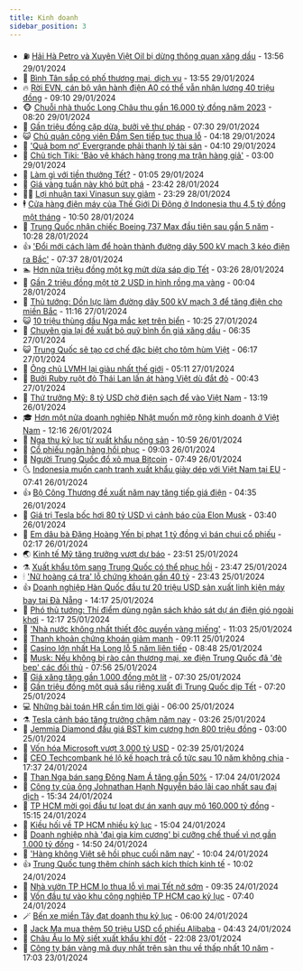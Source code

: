 ```yaml
---
title: Kinh doanh
sidebar_position: 3
---
```


<!-- vnexpress-kinh-doanh:START -->
- ⛽️ [Hải Hà Petro và Xuyên Việt Oil bị dừng thông quan xăng dầu](https://vnexpress.net/hai-ha-petro-va-xuyen-viet-oil-bi-dung-thong-quan-xang-dau-4706538.html) - 13:56 29/01/2024
- 🐲 [Bình Tân sắp có phố thương mại, dịch vụ](https://vnexpress.net/binh-tan-sap-co-pho-thuong-mai-dich-vu-4706535.html) - 13:55 29/01/2024
- 🔥 [Rời EVN, cán bộ vận hành điện A0 có thể vẫn nhận lương 40 triệu đồng](https://vnexpress.net/roi-evn-can-bo-van-hanh-dien-a0-co-the-van-nhan-luong-40-trieu-dong-4706446.html) - 09:10 29/01/2024
- 🐵 [Chuỗi nhà thuốc Long Châu thu gần 16.000 tỷ đồng năm 2023](https://vnexpress.net/chuoi-nha-thuoc-long-chau-thu-gan-16-000-ty-dong-nam-2023-4706347.html) - 08:20 29/01/2024
- 🦅 [Gần triệu đồng cặp dừa, bưởi vẽ thư pháp](https://vnexpress.net/gan-trieu-dong-cap-dua-buoi-ve-thu-phap-4705950.html) - 07:30 29/01/2024
- 😺 [Chủ quản công viên Đầm Sen tiếp tục thua lỗ](https://vnexpress.net/chu-quan-cong-vien-dam-sen-tiep-tuc-thua-lo-4706259.html) - 04:18 29/01/2024
- 🤩 [&#39;Quả bom nợ&#39; Evergrande phải thanh lý tài sản](https://vnexpress.net/qua-bom-no-evergrande-phai-thanh-ly-tai-san-4706248.html) - 04:10 29/01/2024
- 🌮 [Chủ tịch Tiki: &#39;Bảo vệ khách hàng trong ma trận hàng giả&#39;](https://vnexpress.net/chu-tich-tiki-bao-ve-khach-hang-trong-ma-tran-hang-gia-4704108.html) - 03:00 29/01/2024
- 🧰 [Làm gì với tiền thưởng Tết?](https://vnexpress.net/lam-gi-voi-tien-thuong-tet-4705794.html) - 01:05 29/01/2024
- 🤔 [Giá vàng tuần này khó bứt phá](https://vnexpress.net/gia-vang-tuan-toi-kho-but-pha-4706002.html) - 23:42 28/01/2024
- 🧑‍💻 [Lợi nhuận taxi Vinasun suy giảm](https://vnexpress.net/loi-nhuan-taxi-vinasun-suy-giam-4706056.html) - 23:29 28/01/2024
- 🕴 [Cửa hàng điện máy của Thế Giới Di Động ở Indonesia thu 4,5 tỷ đồng một tháng](https://vnexpress.net/cua-hang-dien-may-cua-the-gioi-di-dong-o-indonesia-thu-4-5-ty-dong-mot-thang-4706044.html) - 10:50 28/01/2024
- 🦩 [Trung Quốc nhận chiếc Boeing 737 Max đầu tiên sau gần 5 năm](https://vnexpress.net/trung-quoc-nhan-chiec-boeing-737-max-dau-tien-sau-gan-5-nam-4706045.html) - 10:28 28/01/2024
- 👍 [&#39;Đổi mới cách làm để hoàn thành đường dây 500 kV mạch 3 kéo điện ra Bắc&#39;](https://vnexpress.net/doi-moi-cach-lam-de-hoan-thanh-duong-day-500-kv-mach-3-keo-dien-ra-bac-4705983.html) - 07:37 28/01/2024
- 🏊 [Hơn nửa triệu đồng một kg mứt dừa sáp dịp Tết](https://vnexpress.net/hon-nua-trieu-dong-mot-kg-mut-dua-sap-dip-tet-4705056.html) - 03:26 28/01/2024
- 🤡 [Gần 2 triệu đồng một tờ 2 USD in hình rồng mạ vàng](https://vnexpress.net/gan-2-trieu-dong-mot-to-2-usd-in-hinh-rong-ma-vang-4705858.html) - 00:04 28/01/2024
- 👀 [Thủ tướng: Dồn lực làm đường dây 500 kV mạch 3 để tăng điện cho miền Bắc](https://vnexpress.net/thu-tuong-don-luc-lam-duong-day-500-kv-mach-3-de-tang-dien-cho-mien-bac-4705883.html) - 11:16 27/01/2024
- 😺 [10 triệu thùng dầu Nga mắc kẹt trên biển](https://vnexpress.net/10-trieu-thung-dau-nga-mac-ket-tren-bien-4705814.html) - 10:25 27/01/2024
- 🦣 [Chuyên gia lại đề xuất bỏ quỹ bình ổn giá xăng dầu](https://vnexpress.net/chuyen-gia-lai-de-xuat-bo-quy-binh-on-gia-xang-dau-4705831.html) - 06:35 27/01/2024
- 😺 [Trung Quốc sẽ tạo cơ chế đặc biệt cho tôm hùm Việt](https://vnexpress.net/trung-quoc-se-tao-co-che-dac-biet-cho-tom-hum-viet-4705757.html) - 06:17 27/01/2024
- 💼 [Ông chủ LVMH lại giàu nhất thế giới](https://vnexpress.net/ong-chu-lvmh-lai-giau-nhat-the-gioi-4705740.html) - 05:11 27/01/2024
- 🤗 [Bưởi Ruby ruột đỏ Thái Lan lấn át hàng Việt dù đắt đỏ](https://vnexpress.net/buoi-ruby-ruot-do-thai-lan-lan-at-hang-viet-du-dat-do-4705554.html) - 00:43 27/01/2024
- 👀 [Thứ trưởng Mỹ: 8 tỷ USD chờ điện sạch để vào Việt Nam](https://vnexpress.net/thu-truong-my-8-ty-usd-cho-dien-sach-de-vao-viet-nam-4705655.html) - 13:19 26/01/2024
- 🎓 [Hơn một nửa doanh nghiệp Nhật muốn mở rộng kinh doanh ở Việt Nam](https://vnexpress.net/hon-mot-nua-doanh-nghiep-nhat-muon-mo-rong-kinh-doanh-o-viet-nam-4705631.html) - 12:16 26/01/2024
- 🗽 [Nga thu kỷ lục từ xuất khẩu nông sản](https://vnexpress.net/nga-thu-ky-luc-tu-xuat-khau-nong-san-4705536.html) - 10:59 26/01/2024
- 🚀 [Cổ phiếu ngân hàng hồi phục](https://vnexpress.net/co-phieu-ngan-hang-hoi-phuc-4705570.html) - 09:03 26/01/2024
- 🤗 [Người Trung Quốc đổ xô mua Bitcoin](https://vnexpress.net/nguoi-trung-quoc-do-xo-mua-bitcoin-4705401.html) - 07:49 26/01/2024
- 🌜 [Indonesia muốn cạnh tranh xuất khẩu giày dép với Việt Nam tại EU](https://vnexpress.net/indonesia-muon-canh-tranh-xuat-khau-giay-dep-voi-viet-nam-tai-eu-4705416.html) - 07:41 26/01/2024
- 👍 [Bộ Công Thương đề xuất năm nay tăng tiếp giá điện](https://vnexpress.net/bo-cong-thuong-de-xuat-nam-nay-tang-tiep-gia-dien-4705362.html) - 04:35 26/01/2024
- 🤖 [Giá trị Tesla bốc hơi 80 tỷ USD vì cảnh báo của Elon Musk](https://vnexpress.net/gia-tri-tesla-boc-hoi-80-ty-usd-vi-canh-bao-cua-elon-musk-4705375.html) - 03:40 26/01/2024
- 🫣 [Em dâu bà Đặng Hoàng Yến bị phạt 1 tỷ đồng vì bán chui cổ phiếu](https://vnexpress.net/em-dau-ba-dang-hoang-yen-bi-phat-1-ty-dong-vi-ban-chui-co-phieu-4705322.html) - 02:17 26/01/2024
- 🌏 [Kinh tế Mỹ tăng trưởng vượt dự báo](https://vnexpress.net/kinh-te-my-tang-truong-vuot-du-bao-4705251.html) - 23:51 25/01/2024
- ⚗️ [Xuất khẩu tôm sang Trung Quốc có thể phục hồi](https://vnexpress.net/xuat-khau-tom-sang-trung-quoc-co-the-phuc-hoi-4705203.html) - 23:47 25/01/2024
- 🕯 [&#39;Nữ hoàng cá tra&#39; lỗ chứng khoán gần 40 tỷ](https://vnexpress.net/nu-hoang-ca-tra-lo-chung-khoan-gan-40-ty-4705262.html) - 23:43 25/01/2024
- 👍 [Doanh nghiệp Hàn Quốc đầu tư 20 triệu USD sản xuất linh kiện máy bay tại Đà Nẵng](https://vnexpress.net/doanh-nghiep-han-quoc-dau-tu-20-trieu-usd-san-xuat-linh-kien-may-bay-tai-da-nang-4705225.html) - 14:17 25/01/2024
- 🤠 [Phó thủ tướng: Thí điểm dùng ngân sách khảo sát dự án điện gió ngoài khơi](https://vnexpress.net/pho-thu-tuong-thi-diem-dung-ngan-sach-khao-sat-du-an-dien-gio-ngoai-khoi-4705212.html) - 12:17 25/01/2024
- 🌊 [&#39;Nhà nước không nhất thiết độc quyền vàng miếng&#39;](https://vnexpress.net/nha-nuoc-khong-nhat-thiet-doc-quyen-vang-mieng-4705178.html) - 11:03 25/01/2024
- 🌈 [Thanh khoản chứng khoán giảm mạnh](https://vnexpress.net/thanh-khoan-chung-khoan-giam-manh-4705121.html) - 09:11 25/01/2024
- 🥳 [Casino lớn nhất Hạ Long lỗ 5 năm liên tiếp](https://vnexpress.net/casino-lon-nhat-ha-long-lo-5-nam-lien-tiep-4704896.html) - 08:48 25/01/2024
- 🐻 [Musk: Nếu không bị rào cản thương mại, xe điện Trung Quốc đã &#39;đè bẹp&#39; các đối thủ](https://vnexpress.net/musk-neu-khong-bi-rao-can-thuong-mai-xe-dien-trung-quoc-da-de-bep-cac-doi-thu-4705055.html) - 07:56 25/01/2024
- 💫 [Giá xăng tăng gần 1.000 đồng một lít](https://vnexpress.net/gia-xang-moi-nhat-hom-nay-25-1-4705065.html) - 07:30 25/01/2024
- 🤩 [Gần triệu đồng một quả sầu riêng xuất đi Trung Quốc dịp Tết](https://vnexpress.net/gan-trieu-dong-mot-qua-sau-rieng-xuat-di-trung-quoc-dip-tet-4704590.html) - 07:20 25/01/2024
- 💻 [Những bài toán HR cần tìm lời giải](https://vnexpress.net/nhung-bai-toan-hr-can-tim-loi-giai-4704719.html) - 06:00 25/01/2024
- ⚗️ [Tesla cảnh báo tăng trưởng chậm năm nay](https://vnexpress.net/tesla-canh-bao-tang-truong-cham-nam-nay-4704889.html) - 03:26 25/01/2024
- 🌈 [Jemmia Diamond đấu giá BST kim cương hơn 800 triệu đồng](https://vnexpress.net/jemmia-diamond-dau-gia-bst-kim-cuong-hon-800-trieu-dong-4704906.html) - 03:00 25/01/2024
- 🌝 [Vốn hóa Microsoft vượt 3.000 tỷ USD](https://vnexpress.net/von-hoa-microsoft-vuot-3-000-ty-usd-4704862.html) - 02:39 25/01/2024
- 🥸 [CEO Techcombank hé lộ kế hoạch trả cổ tức sau 10 năm không chia](https://vnexpress.net/ceo-techcombank-he-lo-ke-hoach-tra-co-tuc-sau-10-nam-khong-chia-4704785.html) - 17:37 24/01/2024
- 🦆 [Than Nga bán sang Đông Nam Á tăng gần 50%](https://vnexpress.net/than-nga-ban-sang-dong-nam-a-tang-gan-50-4704762.html) - 17:04 24/01/2024
- 🌋 [Công ty của ông Johnathan Hạnh Nguyễn báo lãi cao nhất sau đại dịch](https://vnexpress.net/cong-ty-cua-ong-johnathan-hanh-nguyen-bao-lai-cao-nhat-sau-dai-dich-4704531.html) - 15:34 24/01/2024
- 🦍 [TP HCM mời gọi đầu tư loạt dự án xanh quy mô 160.000 tỷ đồng](https://vnexpress.net/tp-hcm-moi-goi-dau-tu-loat-du-an-xanh-quy-mo-160-000-ty-dong-4704738.html) - 15:15 24/01/2024
- 🤔 [Kiều hối về TP HCM nhiều kỷ lục](https://vnexpress.net/kieu-hoi-ve-tp-hcm-nhieu-ky-luc-4704767.html) - 15:04 24/01/2024
- 🧰 [Doanh nghiệp nhà &#39;đại gia kim cương&#39; bị cưỡng chế thuế vì nợ gần 1.000 tỷ đồng](https://vnexpress.net/doanh-nghiep-nha-dai-gia-kim-cuong-bi-cuong-che-thue-vi-no-gan-1-000-ty-dong-4704763.html) - 14:50 24/01/2024
- 🌝 [&#39;Hàng không Việt sẽ hồi phục cuối năm nay&#39;](https://vnexpress.net/hang-khong-viet-se-hoi-phuc-cuoi-nam-nay-4704446.html) - 10:04 24/01/2024
- 👍 [Trung Quốc tung thêm chính sách kích thích kinh tế](https://vnexpress.net/trung-quoc-tung-them-chinh-sach-kich-thich-kinh-te-4704643.html) - 10:02 24/01/2024
- 🗽 [Nhà vườn TP HCM lo thua lỗ vì mai Tết nở sớm](https://vnexpress.net/nha-vuon-tp-hcm-lo-thua-lo-vi-mai-tet-no-som-4702373.html) - 09:35 24/01/2024
- 🐎 [Vốn đầu tư vào khu công nghiệp TP HCM cao kỷ lục](https://vnexpress.net/von-dau-tu-vao-khu-cong-nghiep-tp-hcm-cao-ky-luc-4704583.html) - 07:40 24/01/2024
- 🪄 [Bến xe miền Tây đạt doanh thu kỷ lục](https://vnexpress.net/ben-xe-mien-tay-dat-doanh-thu-ky-luc-4704506.html) - 06:00 24/01/2024
- 🎊 [Jack Ma mua thêm 50 triệu USD cổ phiếu Alibaba](https://vnexpress.net/jack-ma-mua-them-50-trieu-usd-co-phieu-alibaba-4704457.html) - 04:43 24/01/2024
- 🗽 [Châu Âu lo Mỹ siết xuất khẩu khí đốt](https://vnexpress.net/chau-au-lo-my-siet-xuat-khau-khi-dot-4704189.html) - 22:08 23/01/2024
- 🦩 [Công ty bán vàng mã duy nhất trên sàn thu về thấp nhất 10 năm](https://vnexpress.net/cong-ty-ban-vang-ma-duy-nhat-tren-san-thu-ve-thap-nhat-10-nam-4704284.html) - 17:03 23/01/2024<!-- vnexpress-kinh-doanh:END -->
